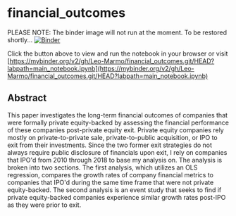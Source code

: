 # financial_outcomes
PLEASE NOTE: The binder image will not run at the moment. To be restored shortly...
[![Binder](https://mybinder.org/badge_logo.svg)](https://mybinder.org/v2/gh/Leo-Marmo/financial_outcomes.git/HEAD?labpath=main_notebook.ipynb)

Click the button above to view and run the notebook in your browser or visit <br>
[https://mybinder.org/v2/gh/Leo-Marmo/financial_outcomes.git/HEAD?labpath=main_notebook.ipynb](https://mybinder.org/v2/gh/Leo-Marmo/financial_outcomes.git/HEAD?labpath=main_notebook.ipynb)

## Abstract <br>
This paper investigates the long-term financial outcomes of companies that were formally private equity-backed by assessing the financial performance of these companies post-private equity exit. Private equity companies rely mostly on private-to-private sale, private-to-public acquisition, or IPO to exit from their investments. Since the two former exit strategies do not always require public disclosure of financials upon exit, I rely on companies that IPO'd from 2010 through 2018 to base my analysis on. The analysis is broken into two sections. The first analysis, which utilizes an OLS regression, compares the growth rates of company financial metrics to companies that IPO'd during the same time frame that were not private equity-backed. The second analysis is an event study that seeks to find if private equity-backed companies experience similar growth rates post-IPO as they were prior to exit.


